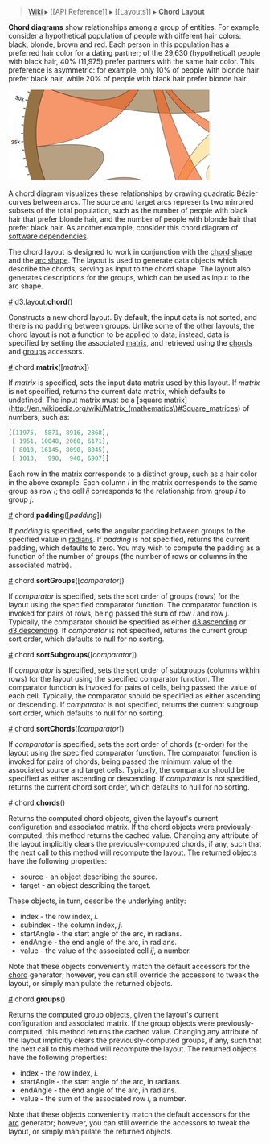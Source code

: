 > [Wiki](Home) ▸ [[API Reference]] ▸ [[Layouts]] ▸ **Chord Layout**

**Chord diagrams** show relationships among a group of entities. For example, consider a hypothetical population of people with different hair colors: black, blonde, brown and red. Each person in this population has a preferred hair color for a dating partner; of the 29,630 (hypothetical) people with black hair, 40% (11,975) prefer partners with the same hair color. This preference is asymmetric: for example, only 10% of people with blonde hair prefer black hair, while 20% of people with black hair prefer blonde hair.

[![chord](chord.png)](http://mbostock.github.com/d3/ex/chord.html)

A chord diagram visualizes these relationships by drawing quadratic Bézier curves between arcs. The source and target arcs represents two mirrored subsets of the total population, such as the number of people with black hair that prefer blonde hair, and the number of people with blonde hair that prefer black hair. As another example, consider this chord diagram of [software dependencies](http://bl.ocks.org/mbostock/1046712).

The chord layout is designed to work in conjunction with the [chord shape](SVG-Shapes#wiki-chord) and the [arc shape](SVG-Shapes#wiki-arc). The layout is used to generate data objects which describe the chords, serving as input to the chord shape. The layout also generates descriptions for the groups, which can be used as input to the arc shape.

<a name="chord" href="Chord-Layout#wiki-chord">#</a> d3.layout.<b>chord</b>()

Constructs a new chord layout. By default, the input data is not sorted, and there is no padding between groups. Unlike some of the other layouts, the chord layout is not a function to be applied to data; instead, data is specified by setting the associated [matrix](Chord-Layout#wiki-matrix), and retrieved using the [chords](Chord-Layout#wiki-chords) and [groups](Chord-Layout#wiki-groups) accessors.

<a name="matrix" href="Chord-Layout#wiki-matrix">#</a> chord.<b>matrix</b>([<i>matrix</i>])

If *matrix* is specified, sets the input data matrix used by this layout. If *matrix* is not specified, returns the current data matrix, which defaults to undefined. The input matrix must be a [square matrix](http://en.wikipedia.org/wiki/Matrix_(mathematics\)#Square_matrices) of numbers, such as:

```javascript
[[11975,  5871, 8916, 2868],
 [ 1951, 10048, 2060, 6171],
 [ 8010, 16145, 8090, 8045],
 [ 1013,   990,  940, 6907]]
```

Each row in the matrix corresponds to a distinct group, such as a hair color in the above example. Each column *i* in the matrix corresponds to the same group as row *i*; the cell *ij* corresponds to the relationship from group *i* to group *j*.

<a name="padding" href="Chord-Layout#wiki-padding">#</a> chord.<b>padding</b>([<i>padding</i>])

If *padding* is specified, sets the angular padding between groups to the specified value in [radians](http://en.wikipedia.org/wiki/Radian). If *padding* is not specified, returns the current padding, which defaults to zero. You may wish to compute the padding as a function of the number of groups (the number of rows or columns in the associated matrix).

<a name="sortGroups" href="Chord-Layout#wiki-sortGroups">#</a> chord.<b>sortGroups</b>([<i>comparator</i>])

If *comparator* is specified, sets the sort order of groups (rows) for the layout using the specified comparator function. The comparator function is invoked for pairs of rows, being passed the sum of row *i* and row *j*. Typically, the comparator should be specified as either [d3.ascending](Arrays#wiki-d3_ascending) or [d3.descending](Arrays#wiki-d3_descending). If *comparator* is not specified, returns the current group sort order, which defaults to null for no sorting.

<a name="sortSubgroups" href="Chord-Layout#wiki-sortSubgroups">#</a> chord.<b>sortSubgroups</b>([<i>comparator</i>])

If *comparator* is specified, sets the sort order of subgroups (columns within rows) for the layout using the specified comparator function. The comparator function is invoked for pairs of cells, being passed the value of each cell. Typically, the comparator should be specified as either ascending or descending. If *comparator* is not specified, returns the current subgroup sort order, which defaults to null for no sorting.

<a name="sortChords" href="Chord-Layout#wiki-sortChords">#</a> chord.<b>sortChords</b>([<i>comparator</i>])

If *comparator* is specified, sets the sort order of chords (z-order) for the layout using the specified comparator function. The comparator function is invoked for pairs of chords, being passed the minimum value of the associated source and target cells. Typically, the comparator should be specified as either ascending or descending. If *comparator* is not specified, returns the current chord sort order, which defaults to null for no sorting.

<a name="chords" href="Chord-Layout#wiki-chords">#</a> chord.<b>chords</b>()

Returns the computed chord objects, given the layout's current configuration and associated matrix. If the chord objects were previously-computed, this method returns the cached value. Changing any attribute of the layout implicitly clears the previously-computed chords, if any, such that the next call to this method will recompute the layout. The returned objects have the following properties:

* source - an object describing the source.
* target - an object describing the target.

These objects, in turn, describe the underlying entity:

* index - the row index, *i*.
* subindex - the column index, *j*.
* startAngle - the start angle of the arc, in radians.
* endAngle - the end angle of the arc, in radians.
* value - the value of the associated cell *ij*, a number.

Note that these objects conveniently match the default accessors for the [chord](SVG-Shapes#wiki-chord) generator; however, you can still override the accessors to tweak the layout, or simply manipulate the returned objects.

<a name="groups" href="Chord-Layout#wiki-groups">#</a> chord.<b>groups</b>()

Returns the computed group objects, given the layout's current configuration and associated matrix. If the group objects were previously-computed, this method returns the cached value. Changing any attribute of the layout implicitly clears the previously-computed groups, if any, such that the next call to this method will recompute the layout. The returned objects have the following properties:

* index - the row index, *i*.
* startAngle - the start angle of the arc, in radians.
* endAngle - the end angle of the arc, in radians.
* value - the sum of the associated row *i*, a number.

Note that these objects conveniently match the default accessors for the [arc](SVG-Shapes#wiki-arc) generator; however, you can still override the accessors to tweak the layout, or simply manipulate the returned objects.
